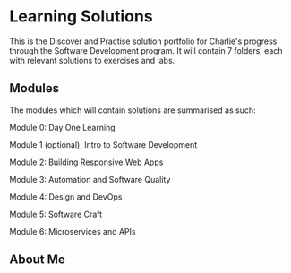 # Learning Solutions
This is the Discover and Practise solution portfolio for Charlie's progress through the Software Development program. It will contain 7 folders, each with relevant solutions to exercises and labs.

## Modules

The modules which will contain solutions are summarised as such:


Module 0: Day One Learning

Module 1 (optional): Intro to Software Development

Module 2: Building Responsive Web Apps

Module 3: Automation and Software Quality

Module 4: Design and DevOps

Module 5: Software Craft

Module 6: Microservices and APIs

## About Me
